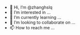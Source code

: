 - 👋 Hi, I’m @zhanghslq
- 👀 I’m interested in ...
- 🌱 I’m currently learning ...
- 💞️ I’m looking to collaborate on ...
- 📫 How to reach me ...

<!---
zhanghslq/zhanghslq is a ✨ special ✨ repository because its `README.md` (this file) appears on your GitHub profile.
You can click the Preview link to take a look at your changes.
--->
